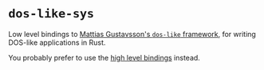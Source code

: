 # `dos-like-sys`

Low level bindings to [Mattias Gustavsson's `dos-like` framework][1],
for writing DOS-like applications in Rust.

You probably prefer to use the [high level bindings][2] instead.

[2]: https://crates.io/crates/dos-like

[1]: https://github.com/mattiasgustavsson/dos-like
